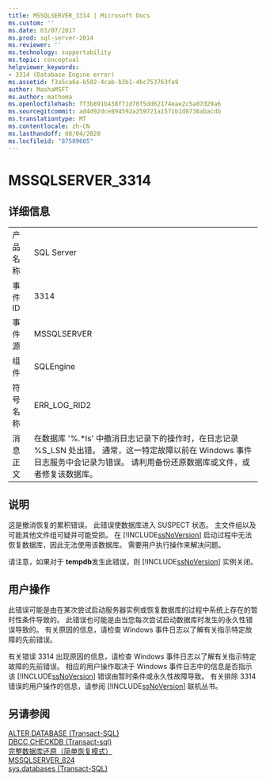 ```yaml
---
title: MSSQLSERVER_3314 | Microsoft Docs
ms.custom: ''
ms.date: 03/07/2017
ms.prod: sql-server-2014
ms.reviewer: ''
ms.technology: supportability
ms.topic: conceptual
helpviewer_keywords:
- 3314 (Database Engine error)
ms.assetid: f3a5ca6a-b502-4cab-b3b1-4bc753763fa9
author: MashaMSFT
ms.author: mathoma
ms.openlocfilehash: ff3b891b438f71d70f5dd62174eae2c5a07d29a6
ms.sourcegitcommit: ad4d92dce894592a259721a1571b1d8736abacdb
ms.translationtype: MT
ms.contentlocale: zh-CN
ms.lasthandoff: 08/04/2020
ms.locfileid: "87589605"
---
```

# <a name="mssqlserver_3314"></a>MSSQLSERVER_3314
    
## <a name="details"></a>详细信息  
  
|||  
|-|-|  
|产品名称|SQL Server|  
|事件 ID|3314|  
|事件源|MSSQLSERVER|  
|组件|SQLEngine|  
|符号名称|ERR_LOG_RID2|  
|消息正文|在数据库 '%.*ls' 中撤消日志记录下的操作时，在日志记录 %S_LSN 处出错。 通常，这一特定故障以前在 Windows 事件日志服务中会记录为错误。 请利用备份还原数据库或文件，或者修复该数据库。|  
  
## <a name="explanation"></a>说明  
 这是撤消恢复的累积错误。 此错误使数据库进入 SUSPECT 状态。 主文件组以及可能其他文件组可疑并可能受损。 在 [!INCLUDE[ssNoVersion](../../includes/ssnoversion-md.md)] 启动过程中无法恢复数据库，因此无法使用该数据库。 需要用户执行操作来解决问题。  
  
 请注意，如果对于 **tempdb**发生此错误，则 [!INCLUDE[ssNoVersion](../../includes/ssnoversion-md.md)] 实例关闭。  
  
## <a name="user-action"></a>用户操作  
 此错误可能是由在某次尝试启动服务器实例或恢复数据库的过程中系统上存在的暂时性条件导致的。 此错误也可能是由当您每次尝试启动数据库时发生的永久性错误导致的。 有关原因的信息，请检查 Windows 事件日志以了解有关指示特定故障的先前错误。  
  
 有关错误 3314 出现原因的信息，请检查 Windows 事件日志以了解有关指示特定故障的先前错误。 相应的用户操作取决于 Windows 事件日志中的信息是否指示该 [!INCLUDE[ssNoVersion](../../includes/ssnoversion-md.md)] 错误由暂时条件或永久性故障导致。 有关排除 3314 错误的用户操作的信息，请参阅 [!INCLUDE[ssNoVersion](../../includes/ssnoversion-md.md)] 联机丛书。  
  
## <a name="see-also"></a>另请参阅  
 [ALTER DATABASE (Transact-SQL)](/sql/t-sql/statements/alter-database-transact-sql)   
 [DBCC CHECKDB &#40;Transact-sql&#41;](/sql/t-sql/database-console-commands/dbcc-checkdb-transact-sql)   
 [完整数据库还原（简单恢复模式）](../backup-restore/complete-database-restores-simple-recovery-model.md)   
 [MSSQLSERVER_824](mssqlserver-824-database-engine-error.md)   
 [sys.databases (Transact-SQL)](/sql/relational-databases/system-catalog-views/sys-databases-transact-sql)  
  
  
